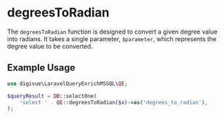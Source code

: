 # degreesToRadian

The `degreesToRadian` function is designed to convert a given degree value into radians. It takes a single parameter,
`$parameter`, which represents the degree value to be converted.

## Example Usage

```php
use digivue\LaravelQueryEnrichMSSQL\QE;

$queryResult = DB::selectOne(
    'select ' . QE::degreesToRadian($x)->as('degrees_to_radian'),
);
```